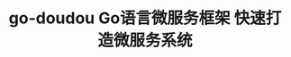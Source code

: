 ---
home: true
title: go-doudou Go语言微服务框架 快速打造微服务系统
heroImage: /hero.png
actions:
  - text: 快速开始
    link: /zh/guide/getting-started.md
    type: primary
  - text: 介绍
    link: /zh/guide/
    type: secondary
features:
  - title: 上手简单
    details: 从定义Go语言接口开始，无须学习任何接口描述语言，如OpenAPI和Protobuf等
  - title: 高性能
    details: 采用高性能router作为http请求路由库开发REST服务，采用gRPC作为底层RPC框架开发微服务
  - title: 稳定健壮
    details: 代码质量可靠，仍在持续优化迭代，已经过线上生产实践的充分检验
  - title: 低代码
    details: 内置强大的代码生成器。定义好服务接口以后，你的唯一工作就是实现你的业务逻辑
  - title: 服务治理
    details: 内置服务治理组件，支持客户端负载均衡、熔断限流、隔仓、超时、重试、日志采集、调用链监控等等
  - title: 单体和微服务
    details: 同时支持开发单体应用(REST)和微服务(gRPC)，给你充分的架构灵活性
footer: MIT Licensed | Copyright © 2022-present 版权属于全体go-doudou贡献者
--- 